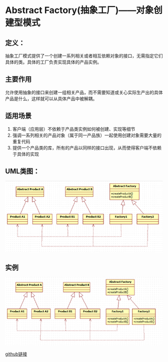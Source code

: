 # Abstract Factory(抽象工厂)——对象创建型模式

## 定义：

抽象工厂模式提供了一个创建一系列相关或者相互依赖对象的接口，无需指定它们具体的类。具体的工厂负责实现具体的产品实例。

## 主要作用

允许使用抽象的接口来创建一组相关产品，而不需要知道或关心实际生产出的具体产品是什么，这样就可以从具体产品中被解耦。

## 适用场景

1. 客户端（应用层）不依赖于产品类实例如何被创建、实现等细节
2. 强调一系列相关的产品对象（属于同一产品族）一起使用创建对象需要大量的重复代码
3. 提供一个产品类的库，所有的产品以同样的接口出现，从而使得客户端不依赖于具体的实现

## UML类图：

<img src="img/抽象工厂类图.png" width=800 />

## 实例

<img src="img/抽象工厂实例.png" width=800 />

[github链接](https://github.com/shiyangqin/Qinsy/tree/master/design_patterns/Abstract_Factory_Pattern)
